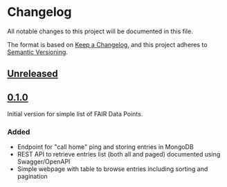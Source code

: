 # Changelog

All notable changes to this project will be documented in this file.

The format is based on [Keep a Changelog](https://keepachangelog.com/en/1.0.0/),
and this project adheres to [Semantic Versioning](https://semver.org/spec/v2.0.0.html).

## [Unreleased]

## [0.1.0]

Initial version for simple list of FAIR Data Points.

### Added

- Endpoint for "call home" ping and storing entries in MongoDB
- REST API to retrieve entries list (both all and paged) documented using Swagger/OpenAPI
- Simple webpage with table to browse entries including sorting and pagination

[Unreleased]: /../../compare/v0.1.0...develop
[0.1.0]: /../../tree/v0.1.0
